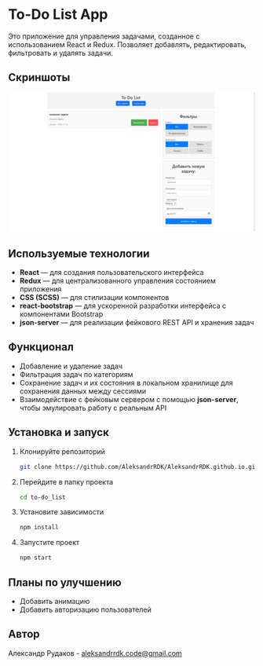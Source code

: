 # To-Do List App

Это приложение для управления задачами, созданное с использованием React и Redux. Позволяет добавлять, редактировать, фильтровать и удалять задачи.

## Скриншоты

![Главный экран](./main-screen.png)

## Используемые технологии

- **React** — для создания пользовательского интерфейса
- **Redux** — для централизованного управления состоянием приложения
- **CSS (SCSS)** — для стилизации компонентов
- **react-bootstrap** — для ускоренной разработки интерфейса с компонентами Bootstrap
- **json-server** — для реализации фейкового REST API и хранения задач

## Функционал

- Добавление и удаление задач
- Фильтрация задач по категориям
- Сохранение задач и их состояния в локальном хранилище для сохранения данных между сессиями
- Взаимодействие с фейковым сервером с помощью **json-server**, чтобы эмулировать работу с реальным API

## Установка и запуск

1. Клонируйте репозиторий
   ```bash
   git clone https://github.com/AleksandrRDK/AleksandrRDK.github.io.git
   ```
2. Перейдите в папку проекта
   ```bash
   cd to-do_list
   ```
3. Установите зависимости
   ```bash
   npm install
   ```
4. Запустите проект
   ```bash
   npm start
   ```

## Планы по улучшению

- Добавить анимацию
- Добавить авторизацию пользователей

## Автор

Александр Рудаков - [aleksandrrdk.code@gmail.com](mailto:aleksandrrdk.code@gmail.com)
